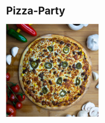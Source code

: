 # Pizza-Party
<img src="https://github.com/Kshemaij/Pizza-Party/blob/main/Image/pizza1.jpg" width=50% height=50%>
